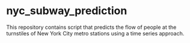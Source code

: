 # nyc_subway_prediction
This repository contains script that predicts the flow of people at the turnstiles of New York City metro stations using a time series approach.
